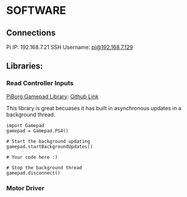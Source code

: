 # SOFTWARE 


## Connections
Pi IP: 192.168.7.21
SSH Username: pi@192.168.7.129


## Libraries:

### Read Controller Inputs
[PiBorg Gamepad Library](https://www.piborg.org/blog/gamepad-library): [Github Link](https://github.com/piborg/Gamepad)

This library is great becuases it has built in asynchronous updates in a background thread. 

```
import Gamepad
gamepad = Gamepad.PS4()

# Start the background updating
gamepad.startBackgroundUpdates()

# Your code here :)

# Stop the background thread
gamepad.disconnect()
```

### Motor Driver


### 

